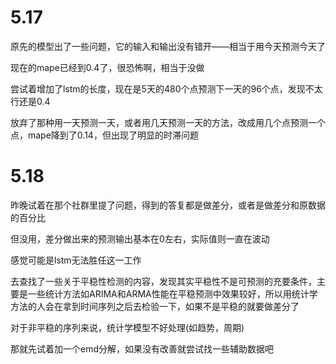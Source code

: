 # 5.17

原先的模型出了一些问题，它的输入和输出没有错开——相当于用今天预测今天了

现在的mape已经到0.4了，很恐怖啊，相当于没做

尝试着增加了lstm的长度，现在是5天的480个点预测下一天的96个点，发现不太行还是0.4

放弃了那种用一天预测一天，或者用几天预测一天的方法，改成用几个点预测一个点，mape降到了0.14，但出现了明显的时滞问题

# 5.18

昨晚试着在那个社群里提了问题，得到的答复都是做差分，或者是做差分和原数据的百分比

但没用，差分做出来的预测输出基本在0左右，实际值则一直在波动

感觉可能是lstm无法胜任这一工作

去查找了一些关于平稳性检测的内容，发现其实平稳性不是可预测的充要条件，主要是一些统计方法如ARIMA和ARMA性能在平稳预测中效果较好，所以用统计学方法的人会在拿到时间序列之后去检验一下，如果不是平稳的就要做差分了

对于非平稳的序列来说，统计学模型不好处理(如趋势，周期)

那就先试着加一个emd分解，如果没有改善就尝试找一些辅助数据吧
